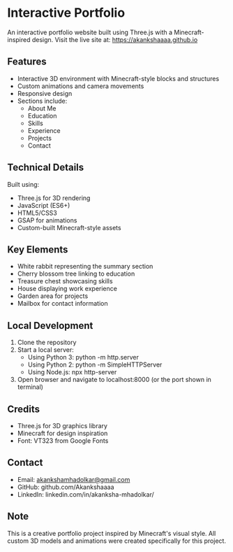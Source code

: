 # Interactive Portfolio

An interactive portfolio website built using Three.js with a Minecraft-inspired design.
Visit the live site at: https://akankshaaaa.github.io

## Features
- Interactive 3D environment with Minecraft-style blocks and structures
- Custom animations and camera movements
- Responsive design
- Sections include:
  * About Me
  * Education
  * Skills
  * Experience
  * Projects
  * Contact

## Technical Details
Built using:
- Three.js for 3D rendering
- JavaScript (ES6+)
- HTML5/CSS3
- GSAP for animations
- Custom-built Minecraft-style assets

## Key Elements
- White rabbit representing the summary section
- Cherry blossom tree linking to education
- Treasure chest showcasing skills
- House displaying work experience
- Garden area for projects
- Mailbox for contact information

## Local Development
1. Clone the repository
2. Start a local server:
   - Using Python 3: python -m http.server
   - Using Python 2: python -m SimpleHTTPServer
   - Using Node.js: npx http-server
3. Open browser and navigate to localhost:8000 (or the port shown in terminal)

## Credits
- Three.js for 3D graphics library
- Minecraft for design inspiration
- Font: VT323 from Google Fonts

## Contact
- Email: akankshamhadolkar@gmail.com
- GitHub: github.com/Akankshaaaa
- LinkedIn: linkedin.com/in/akanksha-mhadolkar/

## Note
This is a creative portfolio project inspired by Minecraft's visual style. 
All custom 3D models and animations were created specifically for this project.